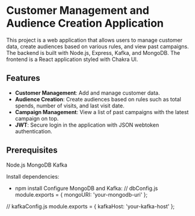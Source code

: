 # Customer Management and Audience Creation Application

This project is a web application that allows users to manage customer data, create audiences based on various rules, and view past campaigns. The backend is built with Node.js, Express, Kafka, and MongoDB. The frontend is a React application styled with Chakra UI.

## Features

- **Customer Management**: Add and manage customer data.
- **Audience Creation**: Create audiences based on rules such as total spends, number of visits, and last visit date.
- **Campaign Management**: View a list of past campaigns with the latest campaign on top.
- **JWT**: Secure login in the application with JSON webtoken authentication.

## Prerequisites
Node.js
MongoDB
Kafka

Install dependencies:
- npm install
Configure MongoDB and Kafka:
// dbConfig.js
module.exports = {
  mongoURI: 'your-mongodb-uri'
};

// kafkaConfig.js
module.exports = {
  kafkaHost: 'your-kafka-host'
};


